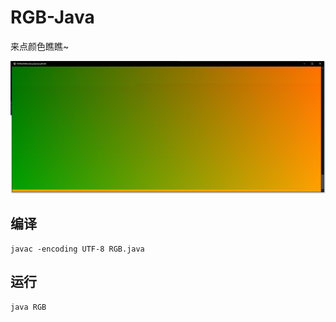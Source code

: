 # RGB-Java

来点颜色瞧瞧~

![](./GitBash.jpg)

## 编译

```shell
javac -encoding UTF-8 RGB.java
```

## 运行

```shell
java RGB
```

